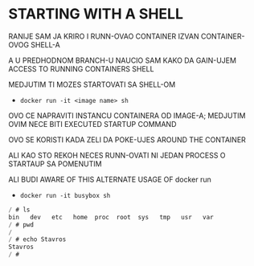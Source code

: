 # STARTING WITH A SHELL

RANIJE SAM JA KRIRO I RUNN-OVAO CONTAINER IZVAN CONTAINER-OVOG SHELL-A

A U PREDHODNOM BRANCH-U NAUCIO SAM KAKO DA GAIN-UJEM ACCESS TO RUNNING CONTAINERS SHELL

MEDJUTIM TI MOZES STARTOVATI SA SHELL-OM

- `docker run -it <image name> sh`

OVO CE NAPRAVITI INSTANCU CONTAINERA OD IMAGE-A; MEDJUTIM OVIM NECE BITI EXECUTED STARTUP COMMAND

OVO SE KORISTI KADA ZELI DA POKE-UJES AROUND THE CONTAINER

ALI KAO STO REKOH NECES RUNN-OVATI NI JEDAN PROCESS O STARTAUP SA POMENUTIM

ALI BUDI AWARE OF THIS ALTERNATE USAGE OF docker run

- `docker run -it busybox sh`

```c
/ # ls
bin   dev   etc   home  proc  root  sys   tmp   usr   var
/ # pwd
/
/ # echo Stavros
Stavros
/ # 

```